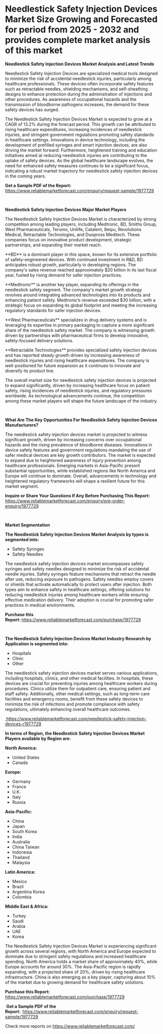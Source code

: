 <p><h1>Needlestick Safety Injection Devices Market Size Growing and Forecasted for period from 2025 - 2032 and provides complete market analysis of this market</h1></p><p><strong>Needlestick Safety Injection Devices Market Analysis and Latest Trends</strong></p>
<p><p>Needlestick Safety Injection Devices are specialized medical tools designed to minimize the risk of accidental needlestick injuries, particularly among healthcare professionals. These devices often incorporate safety features such as retractable needles, shielding mechanisms, and self-sheathing designs to enhance protection during the administration of injections and other procedures. As awareness of occupational hazards and the transmission of bloodborne pathogens increases, the demand for these safety devices has surged.</p><p>The Needlestick Safety Injection Devices Market is expected to grow at a CAGR of 13.2% during the forecast period. This growth can be attributed to rising healthcare expenditures, increasing incidences of needlestick injuries, and stringent government regulations promoting safety standards in healthcare settings. Innovations in device technology, including the development of prefilled syringes and smart injection devices, are also driving the market forward. Furthermore, heightened training and education initiatives aimed at reducing needlestick injuries are contributing to the uptake of safety devices. As the global healthcare landscape evolves, the need for enhanced safety measures continues to be a significant focus, indicating a robust market trajectory for needlestick safety injection devices in the coming years.</p></p>
<p><strong>Get a Sample PDF of the Report:&nbsp;</strong> <a href="https://www.reliablemarketforecast.com/enquiry/request-sample/1977729?utm_campaign=2333&utm_medium=2&utm_source=Github&utm_content=ia&utm_term=05032025&utm_id=needlestick-safety-injection-devices">https://www.reliablemarketforecast.com/enquiry/request-sample/1977729</a></p>
<p>&nbsp;</p>
<p><strong>Needlestick Safety Injection Devices Major Market Players</strong></p>
<p><p>The Needlestick Safety Injection Devices Market is characterized by strong competition among leading players, including Medtronic, BD, Smiths Group, West Pharmaceuticals, Terumo, Unilife, Catalent, Beipu, Revolutions Medical, Retractable Technologies, and Duopross Meditech. These companies focus on innovative product development, strategic partnerships, and expanding their market reach.</p><p>**BD** is a dominant player in this space, known for its extensive portfolio of safety-engineered devices. With continued investment in R&D, BD anticipates robust growth, particularly in developing regions. The company's sales revenue reached approximately $20 billion in its last fiscal year, fueled by rising demand for safer injection practices.</p><p>**Medtronic** is another key player, expanding its offerings in the needlestick safety segment. The company's market growth strategy revolves around integrating advanced technologies into its products and enhancing patient safety. Medtronic’s revenue exceeded $30 billion, with a strategic focus on expanding its global footprint and meeting the increasing regulatory standards for safer injection devices.</p><p>**West Pharmaceuticals** specializes in drug delivery systems and is leveraging its expertise in primary packaging to capture a more significant share of the needlestick safety market. The company is witnessing growth driven by partnerships with pharmaceutical firms to develop innovative, safety-focused delivery solutions.</p><p>**Retractable Technologies** provides specialized safety injection devices and has reported steady growth driven by increasing awareness of needlestick injuries and rising healthcare expenditures. The company is well-positioned for future expansion as it continues to innovate and diversify its product line.</p><p>The overall market size for needlestick safety injection devices is projected to expand significantly, driven by increasing healthcare focus on patient safety, rising incidences of needlestick injuries, and regulatory pressures worldwide. As technological advancements continue, the competition among these market players will shape the future landscape of the industry.</p></p>
<p>&nbsp;</p>
<p><strong>What Are The Key Opportunities For Needlestick Safety Injection Devices Manufacturers?</strong></p>
<p><p>The needlestick safety injection devices market is projected to witness significant growth, driven by increasing concerns over occupational hazards and the rising prevalence of bloodborne diseases. Innovations in device safety features and government regulations mandating the use of safer medical devices are key growth contributors. The market is expected to expand due to heightened awareness of injury prevention among healthcare professionals. Emerging markets in Asia-Pacific present substantial opportunities, while established regions like North America and Europe will continue to dominate. Overall, advancements in technology and heightened regulatory frameworks will shape a resilient future for this market segment.</p></p>
<p><strong>Inquire or Share Your Questions If Any Before Purchasing This Report:</strong> <a href="https://www.reliablemarketforecast.com/enquiry/pre-order-enquiry/1977729?utm_campaign=2333&utm_medium=2&utm_source=Github&utm_content=ia&utm_term=05032025&utm_id=needlestick-safety-injection-devices">https://www.reliablemarketforecast.com/enquiry/pre-order-enquiry/1977729</a></p>
<p>&nbsp;</p>
<p><strong>Market Segmentation</strong></p>
<p><strong>The Needlestick Safety Injection Devices Market Analysis by types is segmented into:</strong></p>
<p><ul><li>Safety Syringes</li><li>Safety Needles</li></ul></p>
<p><p>The needlestick safety injection devices market encompasses safety syringes and safety needles designed to minimize the risk of accidental needle injuries. Safety syringes feature mechanisms that retract the needle after use, reducing exposure to pathogens. Safety needles employ covers or shields that activate automatically to protect users after injection. Both types aim to enhance safety in healthcare settings, offering solutions for reducing needlestick injuries among healthcare workers while ensuring effective medication delivery. Their adoption is crucial for promoting safer practices in medical environments.</p></p>
<p><strong>Purchase this Report:&nbsp;</strong><a href="https://www.reliablemarketforecast.com/purchase/1977729?utm_campaign=2333&utm_medium=2&utm_source=Github&utm_content=ia&utm_term=05032025&utm_id=needlestick-safety-injection-devices">https://www.reliablemarketforecast.com/purchase/1977729</a></p>
<p>&nbsp;</p>
<p><strong>The Needlestick Safety Injection Devices Market Industry Research by Application is segmented into:</strong></p>
<p><ul><li>Hospitals</li><li>Clinic</li><li>Other</li></ul></p>
<p><p>The needlestick safety injection devices market serves various applications, including hospitals, clinics, and other medical facilities. In hospitals, these devices are crucial for preventing injuries among healthcare workers during procedures. Clinics utilize them for outpatient care, ensuring patient and staff safety. Additionally, other medical settings, such as long-term care facilities and emergency rooms, benefit from these safety devices to minimize the risk of infections and promote compliance with safety regulations, ultimately enhancing overall healthcare outcomes.</p></p>
<p><a href="https://www.reliablemarketforecast.com/needlestick-safety-injection-devices-r1977729?utm_campaign=2333&utm_medium=2&utm_source=Github&utm_content=ia&utm_term=05032025&utm_id=needlestick-safety-injection-devices">&nbsp;https://www.reliablemarketforecast.com/needlestick-safety-injection-devices-r1977729</a></p>
<p><strong>In terms of Region, the Needlestick Safety Injection Devices Market Players available by Region are:</strong></p>
<p>
    <p> <strong> North America: </strong>
        <ul>
            <li>United States</li>
            <li>Canada</li>
        </ul>
        </p> 
    <p> <strong> Europe: </strong>
        <ul>
            <li>Germany</li>
            <li>France</li>
            <li>U.K.</li>
            <li>Italy</li>
            <li>Russia</li>
        </ul>
        </p> 
    <p> <strong> Asia-Pacific: </strong>
        <ul>
            <li>China</li>
            <li>Japan</li>
            <li>South Korea</li>
            <li>India</li>
            <li>Australia</li>
            <li>China Taiwan</li>
            <li>Indonesia</li>
            <li>Thailand</li>
            <li>Malaysia</li>
        </ul>
        </p> 
    <p> <strong> Latin America: </strong>
        <ul>
            <li>Mexico</li>
            <li>Brazil</li>
            <li>Argentina Korea</li>
            <li>Colombia</li>
        </ul>
        </p> 
    <p> <strong> Middle East & Africa: </strong>
        <ul>
            <li>Turkey</li>
            <li>Saudi</li>
            <li>Arabia</li>
            <li>UAE</li>
            <li>Korea</li>
        </ul>
    </p>
    </p>
<p><p>The Needlestick Safety Injection Devices Market is experiencing significant growth across several regions, with North America and Europe expected to dominate due to stringent safety regulations and increased healthcare spending. North America holds a market share of approximately 40%, while Europe accounts for around 30%. The Asia-Pacific region is rapidly expanding, with a projected share of 20%, driven by rising healthcare infrastructure. China is also emerging as a key player, capturing about 10% of the market due to growing demand for healthcare safety solutions.</p></p>
<p><strong>Purchase this Report: </strong><a href="https://www.reliablemarketforecast.com/purchase/1977729?utm_campaign=2333&utm_medium=2&utm_source=Github&utm_content=ia&utm_term=05032025&utm_id=needlestick-safety-injection-devices">https://www.reliablemarketforecast.com/purchase/1977729</a></p>
<p>&nbsp;<strong>Get a Sample PDF of the Report:&nbsp;&nbsp;</strong><a href="https://www.reliablemarketforecast.com/enquiry/request-sample/1977729?utm_campaign=2333&utm_medium=2&utm_source=Github&utm_content=ia&utm_term=05032025&utm_id=needlestick-safety-injection-devices">https://www.reliablemarketforecast.com/enquiry/request-sample/1977729</a></p>
<p><strong></strong></p>
<p>Check more reports on <a href="https://www.reliablemarketforecast.com/?utm_campaign=2333&utm_medium=2&utm_source=Github&utm_content=ia&utm_term=05032025&utm_id=needlestick-safety-injection-devices">https://www.reliablemarketforecast.com/</a></p>